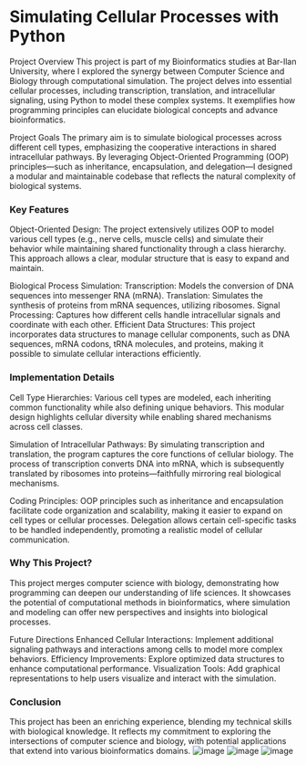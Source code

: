 # Simulating Cellular Processes with Python
Project Overview
This project is part of my Bioinformatics studies at Bar-Ilan University, where I explored the synergy between Computer Science and Biology through computational simulation. The project delves into essential cellular processes, including transcription, translation, and intracellular signaling, using Python to model these complex systems. It exemplifies how programming principles can elucidate biological concepts and advance bioinformatics.

Project Goals
The primary aim is to simulate biological processes across different cell types, emphasizing the cooperative interactions in shared intracellular pathways. By leveraging Object-Oriented Programming (OOP) principles—such as inheritance, encapsulation, and delegation—I designed a modular and maintainable codebase that reflects the natural complexity of biological systems.

### Key Features

Object-Oriented Design: The project extensively utilizes OOP to model various cell types (e.g., nerve cells, muscle cells) and simulate their behavior while maintaining shared functionality through a class hierarchy. This approach allows a clear, modular structure that is easy to expand and maintain.

Biological Process Simulation:
Transcription: Models the conversion of DNA sequences into messenger RNA (mRNA).
Translation: Simulates the synthesis of proteins from mRNA sequences, utilizing ribosomes.
Signal Processing: Captures how different cells handle intracellular signals and coordinate with each other.
Efficient Data Structures: This project incorporates data structures to manage cellular components, such as DNA sequences, mRNA codons, tRNA molecules, and proteins, making it possible to simulate cellular interactions efficiently.

### Implementation Details

Cell Type Hierarchies: Various cell types are modeled, each inheriting common functionality while also defining unique behaviors. This modular design highlights cellular diversity while enabling shared mechanisms across cell classes.

Simulation of Intracellular Pathways: By simulating transcription and translation, the program captures the core functions of cellular biology. The process of transcription converts DNA into mRNA, which is subsequently translated by ribosomes into proteins—faithfully mirroring real biological mechanisms.

Coding Principles: OOP principles such as inheritance and encapsulation facilitate code organization and scalability, making it easier to expand on cell types or cellular processes. Delegation allows certain cell-specific tasks to be handled independently, promoting a realistic model of cellular communication.

### Why This Project?

This project merges computer science with biology, demonstrating how programming can deepen our understanding of life sciences. It showcases the potential of computational methods in bioinformatics, where simulation and modeling can offer new perspectives and insights into biological processes.

Future Directions
Enhanced Cellular Interactions: Implement additional signaling pathways and interactions among cells to model more complex behaviors.
Efficiency Improvements: Explore optimized data structures to enhance computational performance.
Visualization Tools: Add graphical representations to help users visualize and interact with the simulation.

### Conclusion
This project has been an enriching experience, blending my technical skills with biological knowledge. It reflects my commitment to exploring the intersections of computer science and biology, with potential applications that extend into various bioinformatics domains.
![image](https://github.com/user-attachments/assets/48702a50-7937-4507-a80b-abc1b7822529)
![image](https://github.com/user-attachments/assets/36e66f6f-e953-4b5d-8e6e-61931b873085)
![image](https://github.com/user-attachments/assets/3ea27d45-21c7-4f00-9bb8-230f01213e98)





